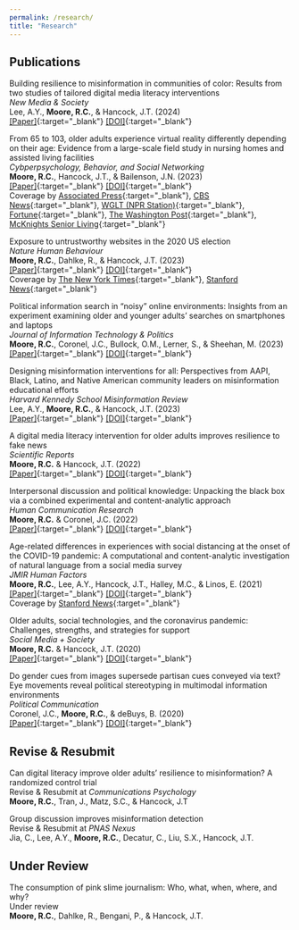 ```yaml
---
permalink: /research/
title: "Research"
---
```


## Publications

Building resilience to misinformation in communities of color: Results from two studies of tailored digital media literacy interventions<br>
*New Media & Society*<br>
Lee, A.Y., **Moore, R.C.**, & Hancock, J.T. (2024)<br>
[[Paper]](https://ryanmoore.science/assets/papers/moore-&-coronel-2022-interpersonal-discussion-and-political-knowledge.pdf){:target="_blank"} [[DOI]](https://doi.org/10.1177/14614448241227841){:target="_blank"}

From 65 to 103, older adults experience virtual reality differently depending on their age: Evidence from a large-scale field study in nursing homes and assisted living facilities<br>
*Cybperpsychology, Behavior, and Social Networking*<br>
**Moore, R.C.**, Hancock, J.T., & Bailenson, J.N. (2023)<br>
[[Paper]](https://ryanmoore.science/assets/papers/moore-et-al-2023-from-65-to-103-older-adults-experience-virtual-reality-differently-depending-on-their-age.pdf){:target="_blank"} [[DOI]](http://doi.org/10.1089/cyber.2023.0188){:target="_blank"}<br>
Coverage by [Associated Press](https://apnews.com/article/virtual-reality-seniors-florida-dementia-c2989fcfb5dca58639fbc0f8060d1eff){:target="_blank"}, [CBS News](https://www.cbsnews.com/video/older-adults-benefit-from-virtual-reality-headsets-study/){:target="_blank"}, [WGLT (NPR Station)](https://www.wglt.org/local-news/2024-03-07/a-bloomington-creators-vr-worlds-are-helping-older-adults-stave-off-social-isolation){:target="_blank"}, [Fortune](https://fortune.com/2024/02/19/stanford-university-vr-study-seniors-eldery/){:target="_blank"}, [The Washington Post](https://www.washingtonpost.com/technology/2023/12/21/virtual-reality-eldercare-benefits-loneliness/){:target="_blank"}, [McKnights Senior Living](https://www.mcknightsseniorliving.com/home/technology/providers-advised-vr-platforms-may-not-be-worthwhile-for-octogenarians-and-above/){:target="_blank"}

Exposure to untrustworthy websites in the 2020 US election<br>
*Nature Human Behaviour*<br>
**Moore, R.C.**, Dahlke, R., & Hancock, J.T. (2023)<br>
[[Paper]](https://ryanmoore.science/assets/papers/moore-et-al-2023-exposure-to-untrustworthy-websites-in-the-2020-us-election.pdf){:target="_blank"} [[DOI]](https://doi.org/10.1038/s41562-023-01564-2){:target="_blank"}<br>
Coverage by [The New York Times](https://www.nytimes.com/2023/04/13/business/media/misinformation-2020-election-study.html){:target="_blank"}, [Stanford News](https://news.stanford.edu/2023/04/13/2020-election-saw-fewer-people-clicking-misinformation-websites-stanford-study-finds/){:target="_blank"}

Political information search in “noisy” online environments: Insights from an experiment examining older and younger adults’ searches on smartphones and laptops<br>
*Journal of Information Technology & Politics*<br>
**Moore, R.C.**, Coronel, J.C., Bullock, O.M., Lerner, S., & Sheehan, M. (2023)<br>
[[Paper]](https://ryanmoore.science/assets/papers/moore-et-al-2023-political-information-search-in-noisy-online-environments.pdf){:target="_blank"} [[DOI]](https://doi.org/10.1080/19331681.2023.2194881){:target="_blank"}

Designing misinformation interventions for all: Perspectives from AAPI, Black, Latino, and Native American community leaders on misinformation educational efforts<br>
*Harvard Kennedy School Misinformation Review*<br>
Lee, A.Y., **Moore, R.C.**, & Hancock, J.T. (2023)<br>
[[Paper]](https://ryanmoore.science/assets/papers/lee-et-al-2023-designing-misinformation-interventions-for-all.pdf){:target="_blank"} [[DOI]](https://doi.org/10.37016/mr-2020-111){:target="_blank"}

A digital media literacy intervention for older adults improves resilience to fake news<br>
*Scientific Reports*<br>
**Moore, R.C.** & Hancock, J.T. (2022)<br>
[[Paper]](https://ryanmoore.science/assets/papers/moore-&-hancock-2022-a-digital-media-literacy-intervention-for-older-adults-improves-resilience-to-fake-news.pdf){:target="_blank"} [[DOI]](https://doi.org/10.1038/s41598-022-08437-0){:target="_blank"}

Interpersonal discussion and political knowledge: Unpacking the black box via a combined experimental and content-analytic approach<br>
*Human Communication Research*<br>
**Moore, R.C.** & Coronel, J.C. (2022)<br>
[[Paper]](https://ryanmoore.science/assets/papers/moore-&-coronel-2022-interpersonal-discussion-and-political-knowledge.pdf){:target="_blank"} [[DOI]](https://doi.org/10.1093/hcr/hqac002){:target="_blank"}

Age-related differences in experiences with social distancing at the onset of the COVID-19 pandemic: A computational and content-analytic investigation of natural language from a social media survey<br>
*JMIR Human Factors*<br>
**Moore, R.C.**, Lee, A.Y., Hancock, J.T., Halley, M.C., & Linos, E. (2021)<br>
[[Paper]](https://ryanmoore.science/assets/papers/moore-et-al-2021-age-related-differences-in-experiences-with-social-distancing-at-the-onset-of-the-covid19-pandemic.pdf){:target="_blank"} [[DOI]](https://doi.org/10.2196/26043){:target="_blank"}<br>
Coverage by [Stanford News](https://news.stanford.edu/2020/04/14/people-didnt-social-distance/){:target="_blank"}

Older adults, social technologies, and the coronavirus pandemic: Challenges, strengths, and strategies for support<br>
*Social Media + Society*<br>
**Moore, R.C.** & Hancock, J.T. (2020)<br>
[[Paper]](https://ryanmoore.science/assets/papers/moore-&-hancock-2020-older-adults-social-technologies-and-the-coronavirus-pandemic.pdf){:target="_blank"} [[DOI]](https://doi.org/10.1177/2056305120948162){:target="_blank"}

Do gender cues from images supersede partisan cues conveyed via text? Eye movements reveal political stereotyping in multimodal information environments<br>
*Political Communication*<br>
Coronel, J.C., **Moore, R.C.**, & deBuys, B. (2020)<br>
[[Paper]](https://ryanmoore.science/assets/papers/coronel-et-al-2020-do-gender-cues-from-images-supersede-partisan-cues-conveyed-via-text.pdf){:target="_blank"} [[DOI]](https://doi.org/10.1080/10584609.2020.1763530){:target="_blank"}

## Revise & Resubmit

Can digital literacy improve older adults’ resilience to misinformation? A randomized control trial<br>
Revise & Resubmit at *Communications Psychology*<br>
**Moore, R.C.**, Tran, J., Matz, S.C., & Hancock, J.T

Group discussion improves misinformation detection<br>
Revise & Resubmit at *PNAS Nexus*<br>
Jia, C., Lee, A.Y., **Moore, R.C.**, Decatur, C., Liu, S.X., Hancock, J.T.

## Under Review

The consumption of pink slime journalism: Who, what, when, where, and why?<br>
Under review<br>
**Moore, R.C.**, Dahlke, R., Bengani, P., & Hancock, J.T.
